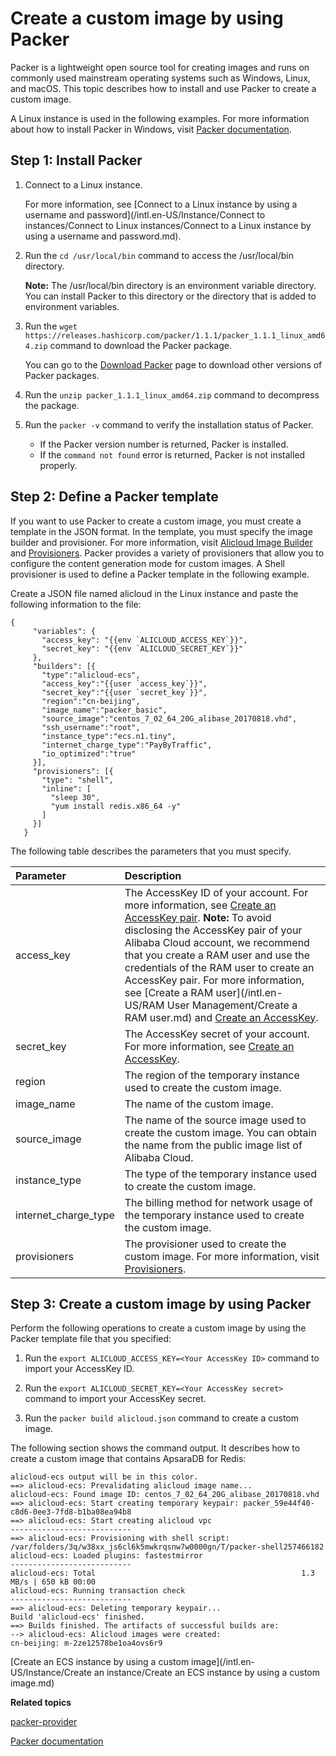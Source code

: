 # Create a custom image by using Packer

Packer is a lightweight open source tool for creating images and runs on commonly used mainstream operating systems such as Windows, Linux, and macOS. This topic describes how to install and use Packer to create a custom image.

A Linux instance is used in the following examples. For more information about how to install Packer in Windows, visit [Packer documentation](https://www.packer.io/intro/getting-started/install.html).

## Step 1: Install Packer

1.  Connect to a Linux instance.

    For more information, see [Connect to a Linux instance by using a username and password](/intl.en-US/Instance/Connect to instances/Connect to Linux instances/Connect to a Linux instance by using a username and password.md).

2.  Run the `cd /usr/local/bin` command to access the /usr/local/bin directory.

    **Note:** The /usr/local/bin directory is an environment variable directory. You can install Packer to this directory or the directory that is added to environment variables.

3.  Run the `wget https://releases.hashicorp.com/packer/1.1.1/packer_1.1.1_linux_amd64.zip` command to download the Packer package.

    You can go to the [Download Packer](https://www.packer.io/downloads.html) page to download other versions of Packer packages.

4.  Run the `unzip packer_1.1.1_linux_amd64.zip` command to decompress the package.

5.  Run the `packer -v` command to verify the installation status of Packer.

    -   If the Packer version number is returned, Packer is installed.
    -   If the `command not found` error is returned, Packer is not installed properly.

## Step 2: Define a Packer template

If you want to use Packer to create a custom image, you must create a template in the JSON format. In the template, you must specify the image builder and provisioner. For more information, visit [Alicloud Image Builder](https://www.packer.io/docs/builders/alicloud-ecs.html) and [Provisioners](https://www.packer.io/docs/templates/provisioners). Packer provides a variety of provisioners that allow you to configure the content generation mode for custom images. A Shell provisioner is used to define a Packer template in the following example.

Create a JSON file named alicloud in the Linux instance and paste the following information to the file:

```
{
     "variables": {
       "access_key": "{{env `ALICLOUD_ACCESS_KEY`}}",
       "secret_key": "{{env `ALICLOUD_SECRET_KEY`}}"
     },
     "builders": [{
       "type":"alicloud-ecs",
       "access_key":"{{user `access_key`}}",
       "secret_key":"{{user `secret_key`}}",
       "region":"cn-beijing",
       "image_name":"packer_basic",
       "source_image":"centos_7_02_64_20G_alibase_20170818.vhd",
       "ssh_username":"root",
       "instance_type":"ecs.n1.tiny",
       "internet_charge_type":"PayByTraffic",
       "io_optimized":"true"
     }],
     "provisioners": [{
       "type": "shell",
       "inline": [
         "sleep 30",
         "yum install redis.x86_64 -y"
       ]
     }]
   }
```

The following table describes the parameters that you must specify.

|Parameter|Description|
|:--------|:----------|
|access\_key|The AccessKey ID of your account. For more information, see [Create an AccessKey pair](). **Note:** To avoid disclosing the AccessKey pair of your Alibaba Cloud account, we recommend that you create a RAM user and use the credentials of the RAM user to create an AccessKey pair. For more information, see [Create a RAM user](/intl.en-US/RAM User Management/Create a RAM user.md) and [Create an AccessKey](). |
|secret\_key|The AccessKey secret of your account. For more information, see [Create an AccessKey]().|
|region|The region of the temporary instance used to create the custom image.|
|image\_name|The name of the custom image.|
|source\_image|The name of the source image used to create the custom image. You can obtain the name from the public image list of Alibaba Cloud.|
|instance\_type|The type of the temporary instance used to create the custom image.|
|internet\_charge\_type|The billing method for network usage of the temporary instance used to create the custom image.|
|provisioners|The provisioner used to create the custom image. For more information, visit [Provisioners](https://www.packer.io/docs/templates/provisioners).|

## Step 3: Create a custom image by using Packer

Perform the following operations to create a custom image by using the Packer template file that you specified:

1.  Run the `export ALICLOUD_ACCESS_KEY=<Your AccessKey ID>` command to import your AccessKey ID.

2.  Run the `export ALICLOUD_SECRET_KEY=<Your AccessKey secret>` command to import your AccessKey secret.

3.  Run the `packer build alicloud.json` command to create a custom image.


The following section shows the command output. It describes how to create a custom image that contains ApsaraDB for Redis:

```
alicloud-ecs output will be in this color.
==> alicloud-ecs: Prevalidating alicloud image name...
alicloud-ecs: Found image ID: centos_7_02_64_20G_alibase_20170818.vhd
==> alicloud-ecs: Start creating temporary keypair: packer_59e44f40-c8d6-0ee3-7fd8-b1ba08ea94b8
==> alicloud-ecs: Start creating alicloud vpc
---------------------------
==> alicloud-ecs: Provisioning with shell script: /var/folders/3q/w38xx_js6cl6k5mwkrqsnw7w0000gn/T/packer-shell257466182
alicloud-ecs: Loaded plugins: fastestmirror
---------------------------
alicloud-ecs: Total                                              1.3 MB/s | 650 kB 00:00
alicloud-ecs: Running transaction check
---------------------------
==> alicloud-ecs: Deleting temporary keypair...
Build 'alicloud-ecs' finished.
==> Builds finished. The artifacts of successful builds are:
--> alicloud-ecs: Alicloud images were created:
cn-beijing: m-2ze12578be1oa4ovs6r9
```

[Create an ECS instance by using a custom image](/intl.en-US/Instance/Create an instance/Create an ECS instance by using a custom image.md)

**Related topics**  


[packer-provider](https://github.com/alibaba/packer-provider)

[Packer documentation](https://www.packer.io/docs)

